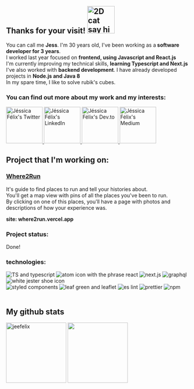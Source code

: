 ## Thanks for your visit! <img src="https://media.giphy.com/media/K9Xy6osm73DbxIa8f2/giphy.gif" alt="2D cat say hi" width="75rem">
<div>
  You can call me <b>Jess</b>. I'm 30 years old, I've been working as a<b> software developer for 3 years</b>.<br>
  I worked last year focused on <b>frontend, using Javascript and React.js</b> <br>
  I'm currently improving my technical skills, <b>learning Typescript and Next.js</b> <br>
  I've also worked with <b>backend development</b>. I have already developed projects in <b>Node.js and Java 8</b> <br>
  In my spare time, I like to solve rubik's cubes.<br>
<div/>

### You can find out more about my work and my interests:

<a href="https://twitter.com/jesslyne_kujo">
 <img alt="Jéssica Félix's Twitter" | Twitter" width="100em" src="https://img.shields.io/badge/Twitter-1DA1F2?style=for-the-badge&logo=twitter&logoColor=black" />
</a>
<a href="https://www.linkedin.com/in/jessica-cris-felix/">
  <img alt="Jéssica Félix's LinkedIn" width="100em" src="https://img.shields.io/badge/LinkedIn-0077B5?style=for-the-badge&logo=linkedin&logoColor=black" />
</a>
<a href="https://dev.to/dev_jessi">
  <img alt="Jéssica Félix's Dev.to" width="100em" src="https://img.shields.io/badge/dev.to-0A0A0A?style=for-the-badge&logo=devdotto&logoColor=white" />
</a>
<a href="https://medium.com/@jessi-cflx">
 <img alt="Jéssica Félix's Medium" width="100em" src="https://img.shields.io/badge/Medium-12100E?style=for-the-badge&logo=medium&logoColor=white" />
</a>
<br/>

## Project that I'm working on:

### [Where2Run](https://github.com/Jeefelix/where2run) 
It's guide to find places to run and tell your histories about.<br>
You'll get a map view with pins of all the places you've been to run.<br>
By clicking on one of this places, you'll have a page with photos and descriptions of how your experience was.<br />
  
<b> site: where2run.vercel.app </b>
                                                                                                                                                
### Project status:
Done!

### technologies:
<div>
<img src="https://img.shields.io/badge/TypeScript-007ACC?style=for-the-badge&logo=typescript&logoColor=white" alt="TS and typescript"/>
<img src="https://img.shields.io/badge/React-20232A?style=for-the-badge&logo=react&logoColor=61DAFB" alt="atom icon with the phrase react"/>
<img src="https://img.shields.io/badge/next.js-000000?style=for-the-badge&logo=nextdotjs&logoColor=white" alt="next.js"/>
<img src="https://img.shields.io/badge/GraphQl-E10098?style=for-the-badge&logo=graphql&logoColor=white" alt="graphql"/>
<img src="https://img.shields.io/badge/Jest-C21325?style=for-the-badge&logo=jest&logoColor=white" alt="white jester shoe icon"/> <br/>
<img src="https://img.shields.io/badge/styled--components-DB7093?style=for-the-badge&logo=styled-components&logoColor=white" alt="styled components" />
<img src="https://img.shields.io/badge/Leaflet-199900?style=for-the-badge&logo=Leaflet&logoColor=white" alt="leaf green and leaflet"/>
<img src="https://img.shields.io/badge/eslint-3A33D1?style=for-the-badge&logo=eslint&logoColor=white" alt="es lint"/>
<img src="https://img.shields.io/badge/prettier-1A2C34?style=for-the-badge&logo=prettier&logoColor=F7BA3E" alt="prettier" />
<img src="https://img.shields.io/badge/npm-CB3837?style=for-the-badge&logo=npm&logoColor=white" alt="npm"/>
</div>
<br />
  
## My github stats
<div>
<img  height="165em" width: "100em" src="https://github-readme-stats.vercel.app/api?username=Jeefelix&show_icons=true&theme=gotham" alt="jeefelix" />
<img height="165em" width: "100em" src="https://github-readme-stats.vercel.app/api/top-langs/?username=Jeefelix&layout=compact&langs_count=5&theme=gotham"/>
<div/>
